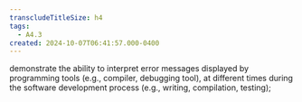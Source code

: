 ```yaml
---
transcludeTitleSize: h4
tags:
  - A4.3
created: 2024-10-07T06:41:57.000-0400
---
```

demonstrate the ability to interpret error messages displayed by programming tools (e.g., compiler, debugging tool), at different times during the software development process (e.g., writing, compilation, testing);